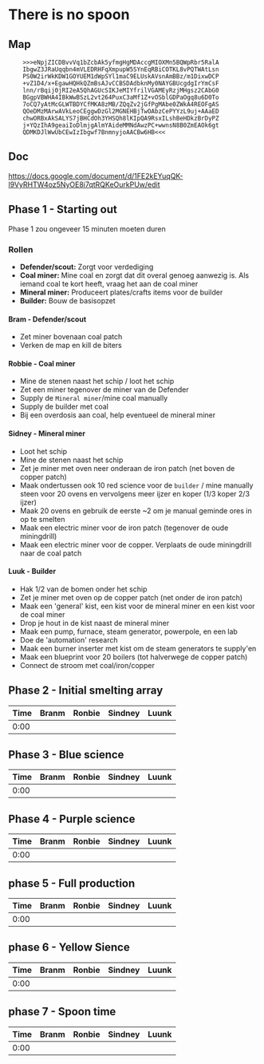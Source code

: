 # There is no spoon

## Map
```
	>>>eNpjZICDBvvVq1bZcbAk5yfmgHgMDAccgMIOXMn5BQWpRbr5RalA
	IbgwZ3JRaUqqbn4mVLEDRHFqXmpupW5SYnEqRBiCOTKL8vPQTWAtLsn
	PS0W2irWkKDW1GOYUEM1dWpSYl1maC9ELUskAVsnAmBBz/m1DixwDCP
	+vZ1D4/x+EgawHQHkQZmBsAJvCCBSDAdbknMy0NAYGBUcgdgIrYmCsF
	lnn/rBqij0jRI2eA5QhAGUcSIKJeMIYfrilVGAMEyRzjMHgsz2CAbG0
	BGgpVBWHA4IBkWwBSzL2vt264PuxC3aMf1Z+vOSblGDPaOgq8u6D0To
	7oCQ7yAtMcGLWTBDYCfMKA8zMB/ZQqZv2jGfPgMAbe0ZWkA4REOFgAS
	QOeDMzMArwAVkLeoCEggwDzGl2MGNEHBjTwOAbzCePYYzL9uj+AAaED
	chwORBxAkSALYS7jBHCdOh3YHSQh8lKIpQA9RsxILshBeHDkzBrDyPZ
	j+YQzIhA9geaiIoDlmjgAlmYAideMMNdAwzPC+wwnsN8B0ZmEAOk6gt
	QDMKDJlWwUbCEwIzIbgwf7BnmnyjoAACBw6HB<<<
```
## Doc
https://docs.google.com/document/d/1FE2kEYuqQK-l9VyRHTW4oz5NyOE8i7qtRQKeOurkPUw/edit

## Phase 1 - Starting out
Phase 1 zou ongeveer 15 minuten moeten duren

### Rollen
- **Defender/scout:** Zorgt voor verdediging
- **Coal miner:** Mine coal en zorgt dat dit overal genoeg aanwezig is. Als iemand coal te kort heeft, vraag het aan de coal miner
- **Mineral miner:** Produceert plates/crafts items voor de builder
- **Builder:** Bouw de basisopzet

#### Bram - Defender/scout
- Zet miner bovenaan coal patch
- Verken de map en kill de biters

#### Robbie - Coal miner
- Mine de stenen naast het schip / loot het schip
- Zet een miner tegenover de miner van de Defender
- Supply de `Mineral miner`/mine coal manually
- Supply de builder met coal
- Bij een overdosis aan coal, help eventueel de mineral miner

#### Sidney - Mineral miner
- Loot het schip
- Mine de stenen naast het schip
- Zet je miner met oven neer onderaan de iron patch (net boven de copper patch)
- Maak ondertussen ook 10 red science voor de `builder` / mine manually steen voor 20 ovens en vervolgens meer ijzer en koper (1/3 koper 2/3 ijzer)
- Maak 20 ovens en gebruik de eerste ~2 om je manual geminde ores in op te smelten
- Maak een electric miner voor de iron patch (tegenover de oude miningdrill)
- Maak een electric miner voor de copper. Verplaats de oude miningdrill naar de coal patch

#### Luuk - Builder
- Hak 1/2 van de bomen onder het schip
- Zet je miner met oven op de copper patch (net onder de iron patch)
- Maak een 'general' kist, een kist voor de mineral miner en een kist voor de coal miner
- Drop je hout in de kist naast de mineral miner
- Maak een pump, furnace, steam generator, powerpole, en een lab
- Doe de 'automation' research
- Maak een burner inserter met kist om de steam generators te supply'en
- Maak een blueprint voor 20 boilers (tot halverwege de copper patch)
- Connect de stroom met coal/iron/copper


## Phase 2 - Initial smelting array
Time|Branm|Ronbie|Sindney|Luunk|
|-	|-	|-	|-	|-	|
|0:00|  |  	|  	|  	|

## Phase 3 - Blue science
Time|Branm|Ronbie|Sindney|Luunk|
|-	|-	|-	|-	|-	|
|0:00|  |  	|  	|  	|

## Phase 4 - Purple science
Time|Branm|Ronbie|Sindney|Luunk|
|-	|-	|-	|-	|-	|
|0:00|	|  	|  	|  	|

## phase 5 - Full production
Time|Branm|Ronbie|Sindney|Luunk|
|-	|-	|-	|-	|-	|
|0:00|	|  	|  	|  	|

## phase 6 - Yellow Sience
Time|Branm|Ronbie|Sindney|Luunk|
|-	|-	|-	|-	|-	|
|0:00|	|  	|  	|  	|

## phase 7 - Spoon time
Time|Branm|Ronbie|Sindney|Luunk|
|-	|-	|-	|-	|-	|
|0:00|	|  	|  	|  	|
